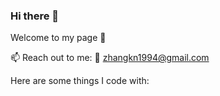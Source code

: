 ### Hi there 👋

Welcome to my page 🥳

 📫 Reach out to me: 📧 zhangkn1994@gmail.com
 

Here are some things I code with:

